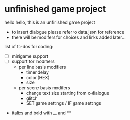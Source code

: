 # unfinished game project

hello hello, this is an unfinished game project

- to insert dialogue please refer to data.json for reference
- there will be modifers for choices and links added later...

list of to-dos for coding:

- [ ] minigame support
- [ ] support for modifiers
  - per line basis modifiers
    - timer delay
    - color (HEX)
    - size
  - per scene basis modifers
    - change text size starting from x-dialogue
    - glitch
    - SET game settings / IF game settings
- italics and bold with __ and **
